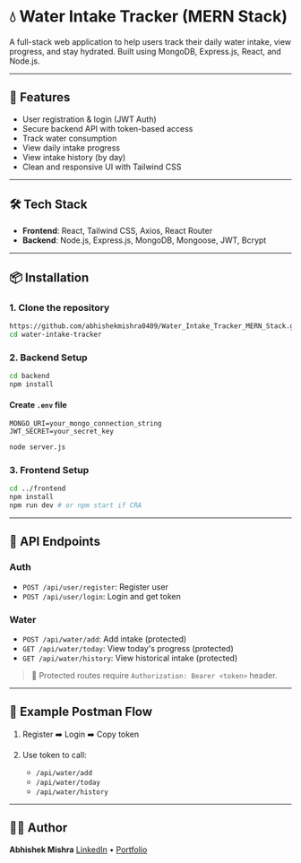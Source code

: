 # 💧 Water Intake Tracker (MERN Stack)

A full-stack web application to help users track their daily water intake, view progress, and stay hydrated. Built using MongoDB, Express.js, React, and Node.js.

---

## 🚀 Features

* User registration & login (JWT Auth)
* Secure backend API with token-based access
* Track water consumption
* View daily intake progress
* View intake history (by day)
* Clean and responsive UI with Tailwind CSS

---

## 🛠️ Tech Stack

* **Frontend**: React, Tailwind CSS, Axios, React Router
* **Backend**: Node.js, Express.js, MongoDB, Mongoose, JWT, Bcrypt

---

## 📦 Installation

### 1. Clone the repository

```bash
https://github.com/abhishekmishra0409/Water_Intake_Tracker_MERN_Stack.git
cd water-intake-tracker
```

### 2. Backend Setup

```bash
cd backend
npm install
```

#### Create `.env` file

```env
MONGO_URI=your_mongo_connection_string
JWT_SECRET=your_secret_key
```

```bash
node server.js
```

### 3. Frontend Setup

```bash
cd ../frontend
npm install
npm run dev # or npm start if CRA
```

---

## 🔑 API Endpoints

### Auth

* `POST /api/user/register`: Register user
* `POST /api/user/login`: Login and get token

### Water

* `POST /api/water/add`: Add intake (protected)
* `GET /api/water/today`: View today's progress (protected)
* `GET /api/water/history`: View historical intake (protected)

> 🔐 Protected routes require `Authorization: Bearer <token>` header.

---

## 🧪 Example Postman Flow

1. Register ➡️ Login ➡️ Copy token
2. Use token to call:

   * `/api/water/add`
   * `/api/water/today`
   * `/api/water/history`

---



## 👨‍💻 Author

**Abhishek Mishra**
[LinkedIn](https://linkedin.com/in/abhishekmishra04) • [Portfolio](https://abhishekmishra-0409.web.app)
